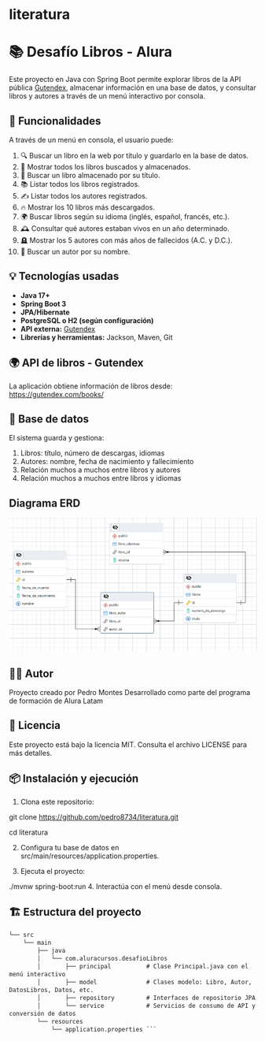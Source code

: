 # literatura
# 📚 Desafío Libros - Alura

Este proyecto en Java con Spring Boot permite explorar libros de la API pública [Gutendex](https://gutendex.com/), almacenar información en una base de datos, y consultar libros y autores a través de un menú interactivo por consola.

## 🚀 Funcionalidades

A través de un menú en consola, el usuario puede:

1. 🔍 Buscar un libro en la web por título y guardarlo en la base de datos.
2. 📖 Mostrar todos los libros buscados y almacenados.
3. 🧠 Buscar un libro almacenado por su título.
4. 📚 Listar todos los libros registrados.
5. ✍️ Listar todos los autores registrados.
6. 🔥 Mostrar los 10 libros más descargados.
7. 🌍 Buscar libros según su idioma (inglés, español, francés, etc.).
8. 🕰️ Consultar qué autores estaban vivos en un año determinado.
9. 🪦 Mostrar los 5 autores con más años de fallecidos (A.C. y D.C.).
10. 🔎 Buscar un autor por su nombre.

## 💡 Tecnologías usadas

- **Java 17+**
- **Spring Boot 3**
- **JPA/Hibernate**
- **PostgreSQL o H2 (según configuración)**
- **API externa:** [Gutendex](https://gutendex.com/)
- **Librerías y herramientas:** Jackson, Maven, Git




## 🌍 API de libros - Gutendex
La aplicación obtiene información de libros desde:
https://gutendex.com/books/



## 📂 Base de datos
El sistema guarda y gestiona:

1. Libros: título, número de descargas, idiomas
2. Autores: nombre, fecha de nacimiento y fallecimiento
3. Relación muchos a muchos entre libros y autores
4. Relación muchos a muchos entre libros y idiomas

## Diagrama ERD
![Texto alternativo](https://github.com/pedro8734/literatura/blob/131f248cd6cc80e28f0fac55bd618592799b8e5d/Diagrama.png)

## 🙋‍♂️ Autor
Proyecto creado por Pedro Montes
Desarrollado como parte del programa de formación de Alura Latam

## 📜 Licencia
Este proyecto está bajo la licencia MIT. Consulta el archivo LICENSE para más detalles.

## 📦 Instalación y ejecución

1. Clona este repositorio:


git clone https://github.com/pedro8734/literatura.git

cd literatura

2. Configura tu base de datos en src/main/resources/application.properties.

3. Ejecuta el proyecto:

./mvnw spring-boot:run
4. Interactúa con el menú desde consola.

## 🏗️ Estructura del proyecto

```text
└── src
    └── main
        ├── java
        │   └── com.aluracursos.desafioLibros
        │       ├── principal          # Clase Principal.java con el menú interactivo
        │       ├── model              # Clases modelo: Libro, Autor, DatosLibros, Datos, etc.
        │       ├── repository         # Interfaces de repositorio JPA
        │       └── service            # Servicios de consumo de API y conversión de datos
        └── resources
            └── application.properties ```







